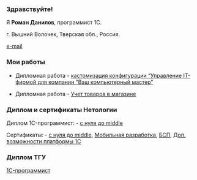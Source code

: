 ### Здравствуйте!

Я <b>Роман Данилов</b>, программист 1С.

г. Вышний Волочек, Тверская обл., Россия.

[e-mail](danroman@yandex.ru)

### Мои работы
- Дипломная работа - [кастомизация конфигурации “Управление IT-фирмой для компании ”Ваш компьютерный мастер”](https://github.com/danroman-github/diplom)

- Дипломная работа - [Учет товаров в магазине](https://github.com/danroman-github/danroman-github/blob/main/product%20accounting.dt)

### Диплом и сертификаты Нетологии
Диплом 1C-программист: - [с нуля до middle](https://github.com/danroman-github/danroman-github/blob/main/diplom%20TGU.png)

Сертификаты: - [с нуля до middle](https://github.com/danroman-github/danroman-github/blob/main/middle.pdf),
[Мобильная разработка](https://github.com/danroman-github/danroman-github/blob/main/Mobile%20development.pdf),
[БСП](https://github.com/danroman-github/danroman-github/blob/main/BSP.pdf),
[Доп. возможности платформы 1С](https://github.com/danroman-github/danroman-github/blob/main/Add.features%201C.pdf) 

### Диплом ТГУ
[1C-программист](https://github.com/danroman-github/danroman-github/blob/main/diplom%20TGU.png)
